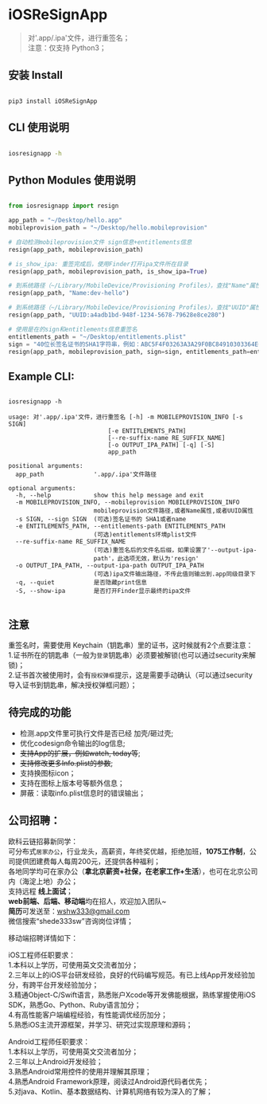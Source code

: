 # iOSReSignApp

> 对'.app/.ipa'文件，进行重签名；  
> 注意：仅支持 Python3；

## 安装 Install

```

pip3 install iOSReSignApp

```

## CLI 使用说明

```bash

iosresignapp -h 

```

## Python Modules 使用说明

```python

from iosresignapp import resign

app_path = "~/Desktop/hello.app"
mobileprovision_path = "~/Desktop/hello.mobileprovision"

# 自动检测mobileprovision文件 sign信息+entitlements信息
resign(app_path, mobileprovision_path)

# is_show_ipa: 重签完成后，使用Finder打开ipa文件所在目录
resign(app_path, mobileprovision_path, is_show_ipa=True)

# 到系统路径（~/Library/MobileDevice/Provisioning Profiles），查找"Name"属性为"dev-hello"的最新的mobileprovision文件
resign(app_path, "Name:dev-hello")

# 到系统路径（~/Library/MobileDevice/Provisioning Profiles），查找"UUID"属性为"a4adb1bd-948f-1234-5678-79628e8ce280"的最新的mobileprovision文件
resign(app_path, "UUID:a4adb1bd-948f-1234-5678-79628e8ce280")

# 使用是在的sign和entitlements信息重签名
entitlements_path = "~/Desktop/entitlements.plist"
sign = "40位长签名证书的SHA1字符串，例如：ABC5F4F03263A3A29F0BC84910303364E0123456"
resign(app_path, mobileprovision_path, sign=sign, entitlements_path=entitlements_path)


```

## Example CLI:

```shell

iosresignapp -h 

usage: 对'.app/.ipa'文件，进行重签名 [-h] -m MOBILEPROVISION_INFO [-s SIGN]
                            [-e ENTITLEMENTS_PATH]
                            [--re-suffix-name RE_SUFFIX_NAME]
                            [-o OUTPUT_IPA_PATH] [-q] [-S]
                            app_path

positional arguments:
  app_path              '.app/.ipa'文件路径

optional arguments:
  -h, --help            show this help message and exit
  -m MOBILEPROVISION_INFO, --mobileprovision MOBILEPROVISION_INFO
                        mobileprovision文件路径,或者Name属性,或者UUID属性
  -s SIGN, --sign SIGN  (可选)签名证书的 SHA1或者name
  -e ENTITLEMENTS_PATH, --entitlements-path ENTITLEMENTS_PATH
                        (可选)entitlements环境plist文件
  --re-suffix-name RE_SUFFIX_NAME
                        (可选)重签名后的文件名后缀，如果设置了'--output-ipa-
                        path'，此选项无效，默认为'resign'
  -o OUTPUT_IPA_PATH, --output-ipa-path OUTPUT_IPA_PATH
                        (可选)ipa文件输出路径，不传此值则输出到.app同级目录下
  -q, --quiet           是否隐藏print信息
  -S, --show-ipa        是否打开Finder显示最终的ipa文件


```

## 注意

重签名时，需要使用 Keychain（钥匙串）里的证书，这时候就有2个点要注意：  
1.证书所在的钥匙串（一般为`登录`钥匙串）必须要被解锁(也可以通过security来解锁)；  
2.证书首次被使用时，会有`授权弹框`提示，这是需要手动确认（可以通过security导入证书到钥匙串，解决授权弹框问题）；  


## 待完成的功能

* 检测.app文件里可执行文件是否已经 加壳/砸过壳;
* 优化codesign命令输出的log信息;
* ~~支持App的扩展，例如watch, today等~~;
* ~~支持修改更多Info.plist的参数~~;
* 支持换图标icon；
* 支持在图标上版本号等额外信息；
* 屏蔽：读取info.plist信息时的错误输出；


## 公司招聘：

欧科云链招募新同学：  
可分布式`居家办公`，行业龙头，高薪资，年终奖优越，拒绝加班，**1075工作制**，公司提供团建费每人每周200元，还提供各种福利；  
各地同学均可在家办公（**拿北京薪资+社保，在老家工作+生活**），也可在北京公司内（海淀上地）办公；  
支持远程 **线上面试**；  
**web前端、后端、移动端**均在招人，欢迎加入团队~  
**简历**可发送至：<wshw333@gmail.com>  
微信搜索“shede333sw”咨询岗位详情；  

移动端招聘详情如下：  

iOS工程师任职要求：  
1.本科以上学历，可使用英文交流者加分；  
2.三年以上的iOS平台研发经验，良好的代码编写规范。有已上线App开发经验加分，有跨平台开发经验加分；  
3.精通Object-C/Swift语言，熟悉账户Xcode等开发佛能根据，熟练掌握使用iOS SDK，熟悉Go、Python、Ruby语言加分；  
4.有高性能客户端编程经验，有性能调优经历加分；  
5.熟悉iOS主流开源框架，并学习、研究过实现原理和源码；  

Android工程师任职要求：  
1.本科以上学历，可使用英文交流者加分；  
2.三年以上Android开发经验；  
3.熟悉Android常用控件的使用并理解其原理；  
4.熟悉Android Framework原理，阅读过Android源代码者优先；  
5.对java、Kotlin、基本数据结构、计算机网络有较为深入的了解；  
